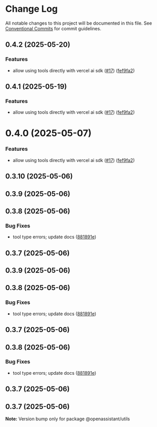 # Change Log

All notable changes to this project will be documented in this file.
See [Conventional Commits](https://conventionalcommits.org) for commit guidelines.

## 0.4.2 (2025-05-20)

### Features

* allow using tools directly with vercel ai sdk ([#17](https://github.com/GeoDaCenter/openassistant/issues/17)) ([fef9fa2](https://github.com/GeoDaCenter/openassistant/commit/fef9fa2d21938c304a4415c7b2fc3972280e0908))

## 0.4.1 (2025-05-19)

### Features

* allow using tools directly with vercel ai sdk ([#17](https://github.com/GeoDaCenter/openassistant/issues/17)) ([fef9fa2](https://github.com/GeoDaCenter/openassistant/commit/fef9fa2d21938c304a4415c7b2fc3972280e0908))

# 0.4.0 (2025-05-07)

### Features

* allow using tools directly with vercel ai sdk ([#17](https://github.com/GeoDaCenter/openassistant/issues/17)) ([fef9fa2](https://github.com/GeoDaCenter/openassistant/commit/fef9fa2d21938c304a4415c7b2fc3972280e0908))

## 0.3.10 (2025-05-06)

## 0.3.9 (2025-05-06)

## 0.3.8 (2025-05-06)

### Bug Fixes

* tool type errors; update docs ([881891e](https://github.com/GeoDaCenter/openassistant/commit/881891e2bfe80e2fadc5d3c717bf2a6e192b0fae))

## 0.3.7 (2025-05-06)

## 0.3.9 (2025-05-06)

## 0.3.8 (2025-05-06)

### Bug Fixes

* tool type errors; update docs ([881891e](https://github.com/GeoDaCenter/openassistant/commit/881891e2bfe80e2fadc5d3c717bf2a6e192b0fae))

## 0.3.7 (2025-05-06)

## 0.3.8 (2025-05-06)

### Bug Fixes

* tool type errors; update docs ([881891e](https://github.com/GeoDaCenter/openassistant/commit/881891e2bfe80e2fadc5d3c717bf2a6e192b0fae))

## 0.3.7 (2025-05-06)

## 0.3.7 (2025-05-06)

**Note:** Version bump only for package @openassistant/utils
